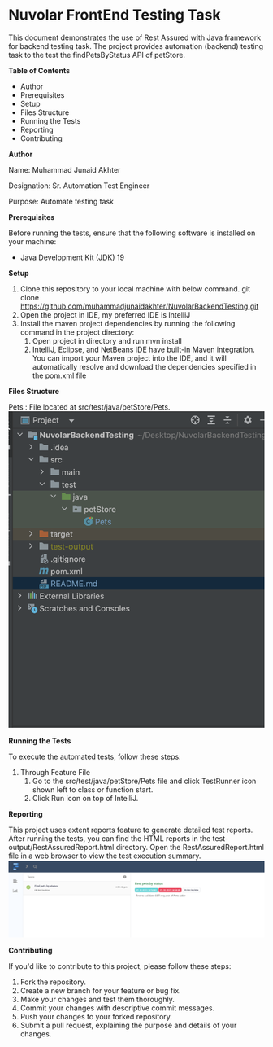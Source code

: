 # Nuvolar FrontEnd Testing Task

This document demonstrates the use of Rest Assured with Java framework for backend testing task. The project provides automation (backend) testing task to the test the findPetsByStatus API of petStore.

**Table of Contents**
* Author
* Prerequisites
* Setup
* Files Structure
* Running the Tests
* Reporting
* Contributing 

**Author**

Name: Muhammad Junaid Akhter

Designation: Sr. Automation Test Engineer

Purpose: Automate testing task

**Prerequisites**

Before running the tests, ensure that the following software is installed on your machine:
* Java Development Kit (JDK) 19
 
**Setup**

1. Clone this repository to your local machine with below command.
git clone https://github.com/muhammadjunaidakhter/NuvolarBackendTesting.git
3. Open the project in IDE, my preferred IDE is IntelliJ
4. Install the maven project dependencies by running the following command in the project directory:
    1. Open project in directory and run 
mvn install 
    2. IntelliJ, Eclipse, and NetBeans IDE have built-in Maven integration. You can import your Maven project into the IDE, and it will automatically resolve and download the dependencies specified in the pom.xml file


**Files Structure**

Pets : File located at src/test/java/petStore/Pets. 
<img src="/readmePicture/files.png" alt="File-Picture">


**Running the Tests**

To execute the automated tests, follow these steps:
1. Through Feature File
    1. Go to the src/test/java/petStore/Pets file and click TestRunner icon shown left to class or function start.
    2. Click Run icon on top of IntelliJ.

**Reporting**

This project uses extent reports feature to generate detailed test reports. After running the tests, you can find the HTML reports in the test-output/RestAssuredReport.html directory. Open the RestAssuredReport.html file in a web browser to view the test execution summary.
<img src="/readmePicture/report.png" alt="Report-Picture">

**Contributing**

If you'd like to contribute to this project, please follow these steps:
1. Fork the repository.
2. Create a new branch for your feature or bug fix.
3. Make your changes and test them thoroughly.
4. Commit your changes with descriptive commit messages.
5. Push your changes to your forked repository.
6. Submit a pull request, explaining the purpose and details of your changes.